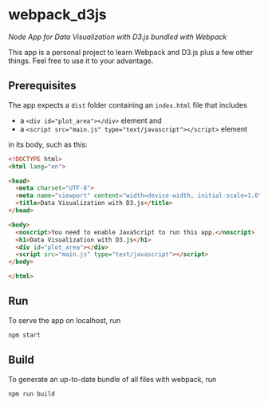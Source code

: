 # webpack_d3js

*Node App for Data Visualization with D3.js bundled with Webpack*

This app is a personal project to learn Webpack and D3.js plus a few other things. Feel free to use it to your advantage.

## Prerequisites

The app expects a `dist` folder containing an `index.html` file that includes

- a `<div id="plot_area"></div>` element and
- a `<script src="main.js" type="text/javascript"></script>` element

in its body, such as this:

```html
<!DOCTYPE html>
<html lang="en">

<head>
  <meta charset="UTF-8">
  <meta name="viewport" content="width=device-width, initial-scale=1.0">
  <title>Data Visualization with D3.js</title>
</head>

<body>
  <noscript>You need to enable JavaScript to run this app.</noscript>
  <h1>Data Visualization with D3.js</h1>
  <div id="plot_area"></div>
  <script src="main.js" type="text/javascript"></script>
</body>

</html>
```

## Run

To serve the app on localhost, run

```sh
npm start
```

## Build

To generate an up-to-date bundle of all files with webpack, run

```sh
npm run build
```